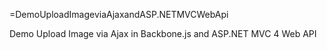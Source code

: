 =DemoUploadImageviaAjaxandASP.NETMVCWebApi


Demo Upload Image via Ajax in Backbone.js and ASP.NET MVC 4 Web API 
